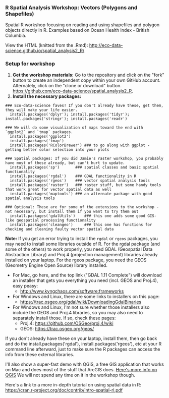 ### R Spatial Analysis Workshop: Vectors (Polygons and Shapefiles)

Spatial R workshop focusing on reading and using shapefiles and polygon objects directly in R.  Examples based on Ocean Health Index - British Columbia. 

View the HTML (knitted from the .Rmd): http://eco-data-science.github.io/spatial_analysis2_R/


### Setup for workshop

1. __Get the workshop materials:__ Go to the repository and click on the "fork" button to create an independent copy within your own GitHub account.  Alternately, click on the "clone or download" button. https://github.com/eco-data-science/spatial_analysis2_R.
2. __Install the necessary packages:__
```
### Eco-data-science faves! If you don't already have these, get them, they will make your life easier.
  install.packages('dplyr'); install.packages('tidyr'); install.packages('stringr'); install.packages('readr')

### We will do some visualization of maps toward the end with `ggplot2` and `tmap` packages.
  install.packages('ggplot2')
  install.packages('tmap')
  install.packages('RColorBrewer') ### to go along with ggplot - getting better color selection into your plots

### Spatial packages: If you did Jamie's raster workshop, you probably have most of these already, but can't hurt to update.
  install.packages('sp')       ### spatial classes and basic spatial functionality
  install.packages('rgdal')    ### GDAL functionality in R
  install.packages('rgeos')    ### vector spatial analysis tools
  install.packages('raster')   ### raster stuff, but some handy tools that work great for vector spatial data as well
  install.packages('maptools') ### an alternate package with good spatial analysis tools

### Optional: These are for some of the extensions to the workshop - not necessary, but install them if you want to try them out
  install.packages('gdalUtils')    ### this one adds some good GIS-like geospatial processing functionality
  install.packages('cleangeo')     ### this one has functions for checking and cleaning faulty vector spatial data
```

__Note:__ If you get an error trying to install the `rgdal` or `rgeos` packages, you may need to install some libraries outside of R.  For the rgdal package (and some of the others) to work properly, you need GDAL (Geospatial Data Abstraction Library) and Proj.4 (projection management) libraries already installed on your laptop.  For the rgeos package, you need the GEOS (Geometry Engine Open Source) library installed.

* For Mac, go here, and the top link ("GDAL 1.11 Complete") will download an installer that gets you everything you need (incl. GEOS and Proj.4), easy peasy:
    * http://www.kyngchaos.com/software:frameworks
* For Windows and Linux, there are some links to installers on this page:
    * https://trac.osgeo.org/gdal/wiki/DownloadingGdalBinaries
* For Windows and Linux, I'm not sure whether those installers also include the GEOS and Proj.4 libraries, so you may also need to separately install those.  If so, check these pages:
    * Proj.4: https://github.com/OSGeo/proj.4/wiki
    * GEOS: https://trac.osgeo.org/geos/

If you don't already have these on your laptop, install them, then go back and do the install.packages('rgdal'), install.packages('rgeos'), etc at your R command line afterward, just to make sure the R packages can access the info from these external libraries.

I'll also show a super-fast demo with QGIS, a free GIS application that works on Mac and does most of the stuff that ArcGIS does.  [Here's more info on QGIS](http://www.qgis.org/en/site/)  We will not spend any time on it in the workshop though.

Here's a link to a more in-depth tutorial on using spatial data in R: https://cran.r-project.org/doc/contrib/intro-spatial-rl.pdf
